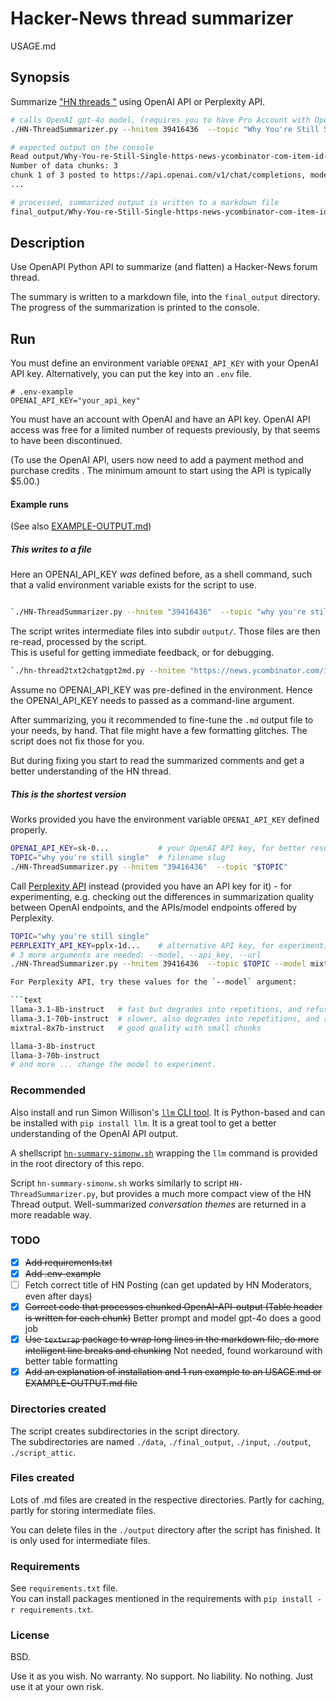 <!-- markdownlint-disable MD001 -->
# Hacker-News thread summarizer

USAGE.md

## Synopsis

Summarize ["HN threads "](https://news.ycombinator.com/) using OpenAI API or Perplexity API.

```bash
# calls OpenAI gpt-4o model, (requires you to have Pro Account with OpenAI)
./HN-ThreadSummarizer.py --hnitem 39416436  --topic "Why You're Still Single" 

# expected output on the console
Read output/Why-You-re-Still-Single-https-news-ycombinator-com-item-id-39416436-gpt-4o--input-for-llm.txt...:  28525  chars read.
Number of data chunks: 3
chunk 1 of 3 posted to https://api.openai.com/v1/chat/completions, model gpt-4o, topic # HN Topic: [Why You're Still Single](https://
...

# processed, summarized output is written to a markdown file
final_output/Why-You-re-Still-Single-https-news-ycombinator-com-item-id-39416436-gpt-4o.md
```

## Description

Use OpenAPI Python API to summarize (and flatten) a Hacker-News forum thread.

The summary is written to a markdown file, into the `final_output` directory. The progress of the summarization is printed to the console.

## Run

You must define an environment variable `OPENAI_API_KEY` with your OpenAI API key. Alternatively, you can put the key into an `.env` file.

```text
# .env-example
OPENAI_API_KEY="your_api_key"
```

You must have an account with OpenAI and have an API key.  OpenAI API access was free for a limited number of requests previously, by that seems to have been discontinued.

(To use the OpenAI API, users now need to add a payment method and purchase credits . The minimum amount to start using the API is typically \$5.00.)

#### Example runs

(See also [EXAMPLE-OUTPUT.md](EXAMPLE-OUTPUT.md))

##### This writes to a file

Here an OPENAI_API_KEY _was_ defined before, as a shell command, such that a valid environment variable exists for the script to use.

```bash

`./HN-ThreadSummarizer.py --hnitem "39416436"  --topic "why you're still single"`
```

The script writes intermediate files into subdir `output/`.  Those files are then re-read, processed by the script.  
This is useful for getting immediate feedback, or for debugging.

```bash
`./hn-thread2txt2chatgpt2md.py --hnitem "https://news.ycombinator.com/item?id=39416436"  --topic "why you're still single"  --api_key  $OPENAI_API_KEY`
```

Assume no OPENAI_API_KEY was pre-defined in the environment. Hence the OPENAI_API_KEY needs to passed as a command-line argument.  

After summarizing, you it recommended to fine-tune the `.md` output file to your needs, by hand. That file might have a few formatting glitches. The script does not fix those for you.

But during fixing you start to read the summarized comments and get a better understanding of the HN thread.

##### This is the shortest version

Works provided you have the environment variable `OPENAI_API_KEY` defined properly.

```bash
OPENAI_API_KEY=sk-0...           # your OpenAI API key, for better results
TOPIC="why you're still single"  # filename slug
./HN-ThreadSummarizer.py --hnitem "39416436"  --topic "$TOPIC" 
```

Call [Perplexity API](https://docs.perplexity.ai/docs/model-cards) instead (provided you have an API key for it) - for experimenting, e.g. checking out the differences in summarization quality between OpenAI endpoints, and the APIs/model endpoints offered by Perplexity.

```bash
TOPIC="why you're still single"
PERPLEXITY_API_KEY=pplx-1d...    # alternative API key, for experimenting
# 3 more arguments are needed: --model, --api_key, --url
./HN-ThreadSummarizer.py --hnitem 39416436  --topic $TOPIC --model mixtral-8x7b-instruct  --api_key $PERPLEXITY_API_KEY --url https://api.perplexity.ai/chat/completions

For Perplexity API, try these values for the `--model` argument:

```text
llama-3.1-8b-instruct   # fast but degrades into repetitions, and refusals to answer
llama-3.1-70b-instruct  # slower, also degrades into repetitions, and refusals to answer
mixtral-8x7b-instruct   # good quality with small chunks

llama-3-8b-instruct
llama-3-70b-instruct
# and more ... change the model to experiment. 
```

### Recommended

Also install and run Simon Willison's [`llm` CLI tool](https://til.simonwillison.net/llms/claude-hacker-news-themes). It is Python-based and can be installed with `pip install llm`. It is a great tool to get a better understanding of the OpenAI API output.

A shellscript [`hn-summary-simonw.sh`](hn-summary-simonw.sh) wrapping the `llm` command is provided in the root directory of this repo.

Script `hn-summary-simonw.sh` works similarly to script `HN-ThreadSummarizer.py`, but provides a much more compact view of the HN Thread output. Well-summarized _conversation themes_ are returned in a more readable way.

### TODO

- [x] ~~Add requirements.txt~~
- [x] ~~Add .env-example~~
- [ ] Fetch correct title of HN Posting (can get updated by HN Moderators, even after days)
- [x] ~~Correct code that processes chunked OpenAI-API-output (Table header is written for each chunk)~~ Better prompt and model gpt-4o does a good job
- [x] ~~Use `textwrap` package to wrap long lines in the markdown file, do more intelligent line breaks and chunking~~ Not needed, found workaround with better table formatting
- [x] ~~Add an explanation of installation and 1 run example to an USAGE.md or EXAMPLE-OUTPUT.md file~~

### Directories created

The script creates subdirectories in the script directory.  
The subdirectories are named `./data`, `./final_output`, `./input`, `./output`, `./script_attic`.

### Files created

Lots of .md files are created in the respective directories. Partly for caching, partly for storing intermediate files.

You can delete files in the `./output` directory after the script has finished.  It is only used for intermediate files.

### Requirements

See `requirements.txt` file.  
You can install packages mentioned in the requirements with `pip install -r requirements.txt`.

### License

BSD.

Use it as you wish.  No warranty.  No support.  No liability.  No nothing.  Just use it at your own risk.
